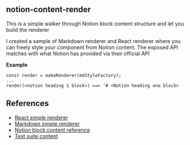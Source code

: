## **notion-content-render**

This is a simple walker through Notion block content structure and let you build the renderer

I created a sample of Markdown renderer and React renderer where you can freely style your component from Notion content. The exposed API matches with what Notion has provided via their official API

**Example**
```
const render = makeRenderer(mdStyleFactory);
...
render(<notion heading 1 block>) ==> '# <Notion heading one block>
```

## **References**
- [React simple renderer](src/react.style.tsx)
- [Markdown simple renderer](src/md.style.tsx)
- [Notion block content reference](https://developers.notion.com/reference/block)
- [Test suite content](https://www.notion.so/silenteer/Notion-supported-block-test-page-0185884dda90435bb1196daf5788cf05)